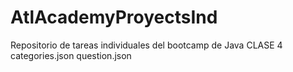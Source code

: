 # AtlAcademyProyectsInd
Repositorio de tareas individuales del bootcamp de Java
CLASE 4 
categories.json
question.json
